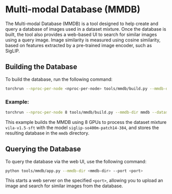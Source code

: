 # Multi-modal Database (MMDB)

The Multi-modal Database (MMDB) is a tool designed to help create and query a database of images used in a dataset mixture. Once the database is built, the tool also provides a web-based UI to search for similar images using a query image. Image similarity is measured using cosine similarity, based on features extracted by a pre-trained image encoder, such as SigLIP.

## Building the Database

To build the database, run the following command:

```bash
torchrun --nproc-per-node <nproc-per-node> tools/mmdb/build.py --mmdb-dir <mmdb-dir> --dataset <dataset> --model-name-or-path <model-name-or-path>
```

### Example:

```bash
torchrun --nproc-per-node 8 tools/mmdb/build.py --mmdb-dir mmdb --dataset vila-v1.5-sft --model-name-or-path google/siglip-so400m-patch14-384
```

This example builds the MMDB using 8 GPUs to process the dataset mixture `vila-v1.5-sft` with the model `siglip-so400m-patch14-384`, and stores the resulting database in the `mmdb` directory.

## Querying the Database

To query the database via the web UI, use the following command:

```bash
python tools/mmdb/app.py --mmdb-dir <mmdb-dir> --port <port>
```

This starts a web server on the specified `<port>`, allowing you to upload an image and search for similar images from the database.
